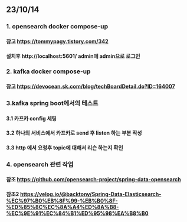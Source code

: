 
## 23/10/14
### 1. opensearch docker compose-up
#### 참고 https://tommypagy.tistory.com/342
#### 설치후 http://localhost:5601/  admin에 admin으로 로그인
#### 
### 2. kafka docker compose-up
#### 참고 https://devocean.sk.com/blog/techBoardDetail.do?ID=164007
#### 
### 3.kafka spring boot에서의 테스트
#### 3.1 카프카 config 세팅
#### 3.2 하나의 서비스에서 카프카로 send 후 listen 하는 부분 작성
#### 3.3 http 에서 요청후 topic에 대해서 리슨 하는지 확인
### 4. opensearch 관련 작업
#### 참조 https://github.com/opensearch-project/spring-data-opensearch
#### 참조2 https://velog.io/@backtony/Spring-Data-Elasticsearch-%EC%97%B0%EB%8F%99-%EB%B0%8F-%ED%85%8C%EC%8A%A4%ED%8A%B8-%EC%9E%91%EC%84%B1%ED%95%98%EA%B8%B0


